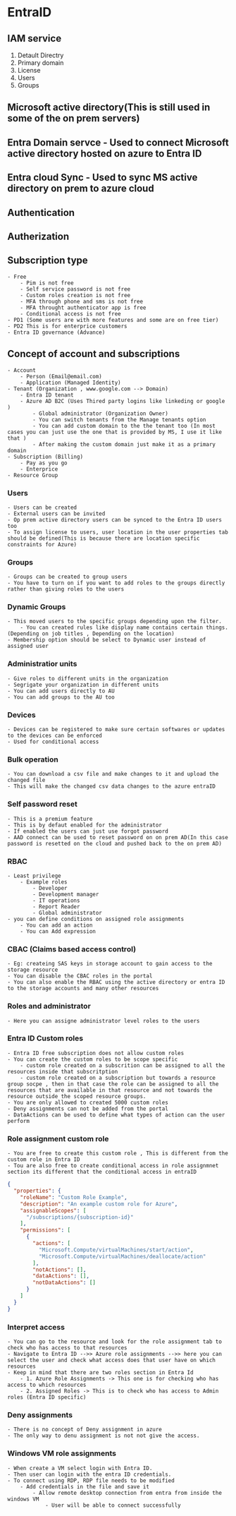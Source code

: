 # EntraID

## IAM service
1. Detault Directry
2. Primary domain
3. License
4. Users
5. Groups

## Microsoft active directory(This is still used in some of the on prem servers)
## Entra Domain servce - Used to connect Microsoft active directory hosted on azure to Entra ID
## Entra cloud Sync - Used to sync MS active directory on prem to azure cloud 

## Authentication   
## Autherization

## Subscription type
    - Free
        - Pim is not free
        - Self service password is not free
        - Custom roles creation is not free
        - MFA through phone and sms is not free
        - MFA throught authenticator app is free
        - Conditional access is not free
    - PD1 (Some users are with more features and some are on free tier)
    - PD2 This is for enterprice customers
    - Entra ID governance (Advance)

## Concept of account and subscriptions
    - Account
        - Person (Email@email.com)
        - Application (Managed Identity)
    - Tenant (Organization , www.google.com --> Domain)
        - Entra ID tenant
        - Azure AD B2C (Uses Thired party logins like linkeding or google )
            - Global administrator (Organization Owner)
            - You can switch tenants from the Manage tenants option
            - You can add custom domain to the the tenant too (In most cases you can just use the one that is provided by MS, I use it like that )
            - After making the custom domain just make it as a primary domain
    - Subscription (Billing)
        - Pay as you go
        - Enterprice
    - Resource Group


### Users
    - Users can be created 
    - External users can be invited
    - Op prem active directory users can be synced to the Entra ID users too
    - To assign license to users, user location in the user properties tab should be defined(This is because there are location specific constraints for Azure)
### Groups
    - Groups can be created to group users
    - You have to turn on if you want to add roles to the groups directly rather than giving roles to the users
### Dynamic Groups
    - This moved users to the specific groups depending upon the filter. 
        - You can created rules like display name contains certain things.(Depending on job titles , Depending on the location)
    - Membership option should be select to Dynamic user instead of assigned user

### Administratior units
    - Give roles to different units in the organization
    - Segrigate your organization in different units
    - You can add users directly to AU
    - You can add groups to the AU too

### Devices
    - Devices can be registered to make sure certain softwares or updates to the devices can be enforced
    - Used for conditional access

### Bulk operation
    - You can download a csv file and make changes to it and upload the changed file
    - This will make the changed csv data changes to the azure entraID

### Self password reset
    - This is a premium feature
    - This is by defaut enabled for the administrator
    - If enabled the users can just use forgot password
    - AAD connect can be used to reset password on on prem AD(In this case password is resetted on the cloud and pushed back to the on prem AD)

### RBAC
    - Least privilege
        - Example roles
            - Developer
            - Development manager
            - IT operations
            - Report Reader
            - Global administrator
    - you can define conditions on assigned role assignments
        - You can add an action
        - You can Add expression
        

### CBAC (Claims based access control)
    - Eg: createing SAS keys in storage account to gain access to the storage resource
    - You can disable the CBAC roles in the portal
    - You can also enable the RBAC using the active directory or entra ID to the storage accounts and many other resources
### Roles and administrator
    - Here you can assigne administrator level roles to the users

### Entra ID Custom roles
    - Entra ID free subscription does not allow custom roles
    - You can create the custom roles to be scope specific
        - custom role created on a subscrition can be assigned to all the resources inside that subscritption
        - custom role created on a subscription but towards a resource group socpe , then in that case the role can be assigned to all the resources that are available in that resource and not towards the resource outside the scoped resource groups.
    - You are only allowed to created 5000 custom roles
    - Deny assignments can not be added from the portal
    - DataActions can be used to define what types of action can the user perform

### Role assignment custom role
    - You are free to create this custom role , This is different from the custom role in Entra ID
    - Tou are also free to create conditional access in role assignmnet section its different that the conditional access in entraID

```Json
{
  "properties": {
    "roleName": "Custom Role Example",
    "description": "An example custom role for Azure",
    "assignableScopes": [
      "/subscriptions/{subscription-id}"
    ],
    "permissions": [
      {
        "actions": [
          "Microsoft.Compute/virtualMachines/start/action",
          "Microsoft.Compute/virtualMachines/deallocate/action"
        ],
        "notActions": [],
        "dataActions": [],
        "notDataActions": []
      }
    ]
  }
}
```


### Interpret access
    - You can go to the resource and look for the role assignment tab to check who has access to that resources
    - Navigate to Entra ID -->> Azure role assignments -->> here you can select the user and check what access does that user have on which resources
    - Keep in mind that there are two roles section in Entra Id
        - 1. Azure Role Assignments -> This one is for checking who has access to which resources
        - 2. Assigned Roles -> This is to check who has access to Admin roles (Entra ID specific)

### Deny assignments
    - There is no concept of Deny assignment in azure
    - The only way to denu assignment is not not give the access.

### Windows VM role assignments
    - When create a VM select login with Entra ID.
    - Then user can login with the entra ID credentials.
    - To connect using RDP, RDP file needs to be modified
        - Add credentials in the file and save it
            - Allow remote desktop connection from entra from inside the windows VM
                - User will be able to connect successfully
 
